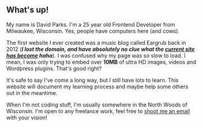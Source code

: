 ## What's up!

My name is David Parks. I'm a 25 year old Frontend Developer from Milwaukee, Wisconsin. Yes, people have computers here (and cows). 

The first website I ever created was a music blog called Eargrub back in 2012 (***I lost the domain, and have absolutely no clue what the [current site has become](http://eargrub.com/) haha***). I was confused why my page was so slow to load. I mean, I was only trying to embed over **10MB** of ultra HD images, videos and Wordpress plugins. That's good right? 

It's safe to say I've come a long way, but I still have lots to learn. This website will  document my learning process and maybe help some others out in the meantime. 

When I'm not coding stuff, I'm usually somewhere in the North Woods of Wisconsin. I'm open to any freelance work, feel free to <a target="_blank" rel="noopener" href = "mailto: davidthomasparks@gmail.com">shoot me an email</a> with your vision! 